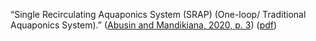 “Single Recirculating Aquaponics System (SRAP) (One-loop/ Traditional Aquaponics System).” ([Abusin and Mandikiana, 2020, p. 3](zotero://select/library/items/9GWBQ4UH)) ([pdf](zotero://open-pdf/library/items/Z7JBH3GY?page=3&annotation=A7K3BL3J))